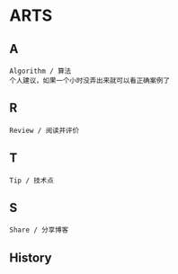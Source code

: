 # ARTS
## A
    Algorithm / 算法   
    个人建议，如果一个小时没弄出来就可以看正确案例了

## R 
    Review / 阅读并评价
## T
    Tip / 技术点
## S
    Share / 分享博客

## History
